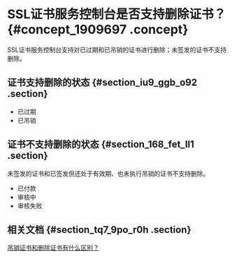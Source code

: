 # SSL证书服务控制台是否支持删除证书？ {#concept_1909697 .concept}

SSL证书服务控制台支持对已过期和已吊销的证书进行删除；未签发的证书不支持删除。

## 证书支持删除的状态 {#section_iu9_ggb_o92 .section}

-   已过期
-   已吊销

## 证书不支持删除的状态 {#section_168_fet_ll1 .section}

未签发的证书和已签发但还处于有效期、也未执行吊销的证书不支持删除。

-   已付款
-   审核中
-   审核失败

## 相关文档 {#section_tq7_9po_r0h .section}

[吊销证书和删除证书有什么区别？](intl.zh-CN/常见问题/证书有效期相关问题/吊销证书和删除证书有什么区别？.md#)

